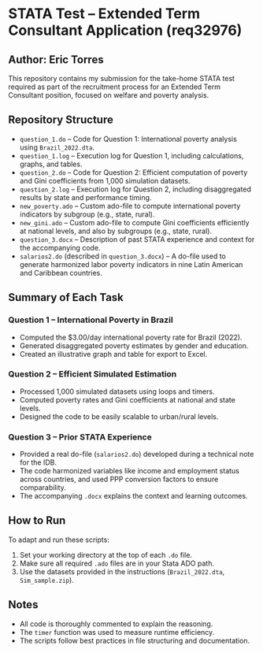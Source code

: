 # STATA Test – Extended Term Consultant Application (req32976)
## Author: Eric Torres

This repository contains my submission for the take-home STATA test required as part of the recruitment process for an Extended Term Consultant position, focused on welfare and poverty analysis.

##  Repository Structure

- `question_1.do` – Code for Question 1: International poverty analysis using `Brazil_2022.dta`.
- `question_1.log` – Execution log for Question 1, including calculations, graphs, and tables.
- `question_2.do` – Code for Question 2: Efficient computation of poverty and Gini coefficients from 1,000 simulation datasets.
- `question_2.log` – Execution log for Question 2, including disaggregated results by state and performance timing.
- `new_poverty.ado` – Custom ado-file to compute international poverty indicators by subgroup (e.g., state, rural).
- `new_gini.ado` – Custom ado-file to compute Gini coefficients efficiently at national levels, and also  by subgroups (e.g., state, rural).
- `question_3.docx` – Description of past STATA experience and context for the accompanying code.
- `salarios2.do` (described in `question_3.docx`) – A do-file used to generate harmonized labor poverty indicators in nine Latin American and Caribbean countries.


##  Summary of Each Task

### Question 1 – International Poverty in Brazil
- Computed the $3.00/day international poverty rate for Brazil (2022).
- Generated disaggregated poverty estimates by gender and education.
- Created an illustrative graph and table for export to Excel.

### Question 2 – Efficient Simulated Estimation
- Processed 1,000 simulated datasets using loops and timers.
- Computed poverty rates and Gini coefficients at national and state levels.
- Designed the code to be easily scalable to urban/rural levels.

### Question 3 – Prior STATA Experience
- Provided a real do-file (`salarios2.do`) developed during a technical note for the IDB.
- The code harmonized variables like income and employment status across countries, and used PPP conversion factors to ensure comparability.
- The accompanying `.docx` explains the context and learning outcomes.

##  How to Run
To adapt and run these scripts:
1. Set your working directory at the top of each `.do` file.
2. Make sure all required `.ado` files are in your Stata ADO path.
3. Use the datasets provided in the instructions (`Brazil_2022.dta`, `Sim_sample.zip`).

##  Notes
- All code is thoroughly commented to explain the reasoning.
- The `timer` function was used to measure runtime efficiency.
- The scripts follow best practices in file structuring and documentation.
